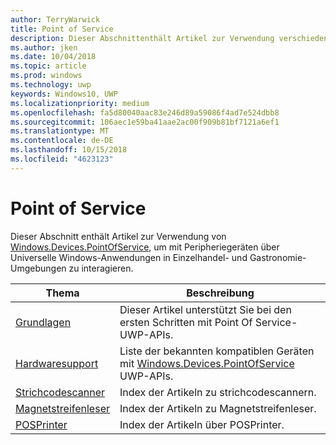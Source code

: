 ```yaml
---
author: TerryWarwick
title: Point of Service
description: Dieser Abschnittenthält Artikel zur Verwendung verschiedener Features des Point-of-Service-Namespace.
ms.author: jken
ms.date: 10/04/2018
ms.topic: article
ms.prod: windows
ms.technology: uwp
keywords: Windows10, UWP
ms.localizationpriority: medium
ms.openlocfilehash: fa5d80040aac83e246d89a59086f4ad7e524dbb8
ms.sourcegitcommit: 106aec1e59ba41aae2ac00f909b81bf7121a6ef1
ms.translationtype: MT
ms.contentlocale: de-DE
ms.lasthandoff: 10/15/2018
ms.locfileid: "4623123"
---
```

# <a name="point-of-service"></a>Point of Service
Dieser Abschnitt enthält Artikel zur Verwendung von [Windows.Devices.PointOfService](https://docs.microsoft.com/uwp/api/windows.devices.pointofservice), um mit Peripheriegeräten über Universelle Windows-Anwendungen in Einzelhandel- und Gastronomie-Umgebungen zu interagieren.

| Thema | Beschreibung |
|------|------------|
| [Grundlagen](pos-basics.md) | Dieser Artikel unterstützt Sie bei den ersten Schritten mit Point Of Service-UWP-APIs. |
| [Hardwaresupport](pos-device-support.md) | Liste der bekannten kompatiblen Geräten mit [Windows.Devices.PointOfService](https://aka.ms/pointofservice-api) UWP-APIs. |
| [Strichcodescanner](pos-barcodescanner.md) | Index der Artikeln zu strichcodescannern. |
| [Magnetstreifenleser](pos-magnetic-stripe-reader.md) | Index der Artikeln zu Magnetstreifenleser.
| [POSPrinter](pos-printer.md) | Index der Artikeln über POSPrinter. |